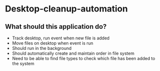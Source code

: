 # Desktop-cleanup-automation

## What should this application do?

- Track desktop, run event when new file is added
- Move files on desktop when event is run
- Should run in the background
- Should automatically create and maintain order in file system
- Need to be able to find file types to check which file has been added to the system
 
